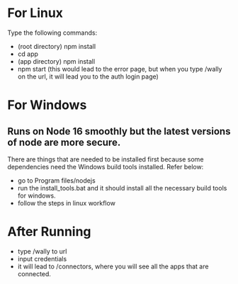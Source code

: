 # For Linux

Type the following commands:

- (root directory) npm install
- cd app
- (app directory) npm install
- npm start (this would lead to the error page, but when you type /wally on the url, it will lead you to the auth login page)

# For Windows

## Runs on Node 16 smoothly but the latest versions of node are more secure.

There are things that are needed to be installed first because some dependencies need the Windows build tools installed. Refer below:

- go to Program files/nodejs
- run the install_tools.bat and it should install all the necessary build tools for windows.
- follow the steps in linux workflow

# After Running

- type /wally to url
- input credentials
- it will lead to /connectors, where you will see all the apps that are connected.
